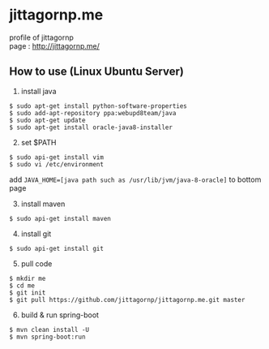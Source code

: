 # jittagornp.me

profile of jittagornp <br/>
page : http://jittagornp.me/

## How to use (Linux Ubuntu Server)
1) install java
```shell
$ sudo apt-get install python-software-properties
$ sudo add-apt-repository ppa:webupd8team/java
$ sudo apt-get update
$ sudo apt-get install oracle-java8-installer
```
2) set $PATH
```shell
$ sudo api-get install vim
$ sudo vi /etc/environment
```
add ```JAVA_HOME=[java path such as /usr/lib/jvm/java-8-oracle]``` to bottom page

3) install maven
```shell
$ sudo api-get install maven
```
4) install git
```shell
$ sudo api-get install git
```
5) pull code
```shell
$ mkdir me
$ cd me
$ git init
$ git pull https://github.com/jittagornp/jittagornp.me.git master
```
6) build & run spring-boot
```shell
$ mvn clean install -U
$ mvn spring-boot:run
```
